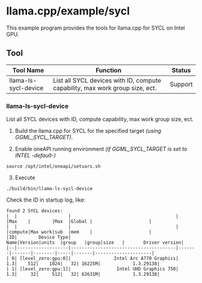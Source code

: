 # llama.cpp/example/sycl

This example program provides the tools for llama.cpp for SYCL on Intel GPU.

## Tool

|Tool Name| Function|Status|
|-|-|-|
|llama-ls-sycl-device| List all SYCL devices with ID, compute capability, max work group size, ect.|Support|

### llama-ls-sycl-device

List all SYCL devices with ID, compute capability, max work group size, ect.

1. Build the llama.cpp for SYCL for the specified target *(using GGML_SYCL_TARGET)*.

2. Enable oneAPI running environment *(if GGML_SYCL_TARGET is set to INTEL -default-)*

```
source /opt/intel/oneapi/setvars.sh
```

3. Execute

```
./build/bin/llama-ls-sycl-device
```

Check the ID in startup log, like:

```
found 2 SYCL devices:
|  |                   |                                       |       |Max    |        |Max  |Global |                     |
|  |                   |                                       |       |compute|Max work|sub  |mem    |                     |
|ID|        Device Type|                                   Name|Version|units  |group   |group|size   |       Driver version|
|--|-------------------|---------------------------------------|-------|-------|--------|-----|-------|---------------------|
| 0| [level_zero:gpu:0]|                Intel Arc A770 Graphics|    1.3|    512|    1024|   32| 16225M|            1.3.29138|
| 1| [level_zero:gpu:1]|                 Intel UHD Graphics 750|    1.3|     32|     512|   32| 62631M|            1.3.29138|

```
